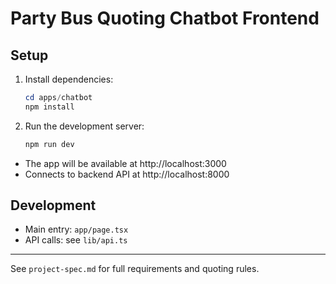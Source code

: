 # Party Bus Quoting Chatbot Frontend

## Setup

1. Install dependencies:
   ```powershell
   cd apps/chatbot
   npm install
   ```
2. Run the development server:
   ```powershell
   npm run dev
   ```

- The app will be available at http://localhost:3000
- Connects to backend API at http://localhost:8000

## Development
- Main entry: `app/page.tsx`
- API calls: see `lib/api.ts`

---

See `project-spec.md` for full requirements and quoting rules.
